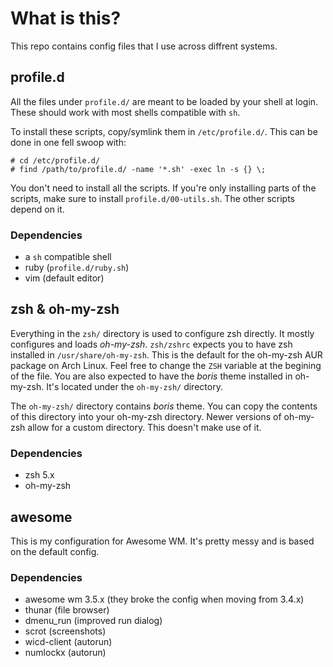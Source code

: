 What is this?
=============

This repo contains config files that I use across diffrent systems.

profile.d
---------

All the files under `profile.d/` are meant to be loaded by your shell at login.
These should work with most shells compatible with `sh`.

To install these scripts, copy/symlink them in `/etc/profile.d/`. This can be
done in one fell swoop with:

    # cd /etc/profile.d/
    # find /path/to/profile.d/ -name '*.sh' -exec ln -s {} \;

You don't need to install all the scripts. If you're only installing parts of
the scripts, make sure to install `profile.d/00-utils.sh`. The other scripts
depend on it.

### Dependencies

- a `sh` compatible shell
- ruby (`profile.d/ruby.sh`)
- vim (default editor)

zsh & oh-my-zsh
---------------

Everything in the `zsh/` directory is used to configure zsh directly. It mostly
configures and loads _oh-my-zsh_. `zsh/zshrc` expects you to have zsh installed
in `/usr/share/oh-my-zsh`. This is the default for the oh-my-zsh AUR package on
Arch Linux. Feel free to change the `ZSH` variable at the begining of the file.
You are also expected to have the _boris_ theme installed in oh-my-zsh. It's
located under the `oh-my-zsh/` directory.

The `oh-my-zsh/` directory contains _boris_ theme. You can copy the contents of
this directory into your oh-my-zsh directory. Newer versions of oh-my-zsh allow
for a custom directory. This doesn't make use of it.

### Dependencies

- zsh 5.x
- oh-my-zsh

awesome
-------

This is my configuration for Awesome WM. It's pretty messy and is based on the
default config.

### Dependencies

- awesome wm 3.5.x (they broke the config when moving from 3.4.x)
- thunar (file browser)
- dmenu_run (improved run dialog)
- scrot (screenshots)
- wicd-client (autorun)
- numlockx (autorun)

